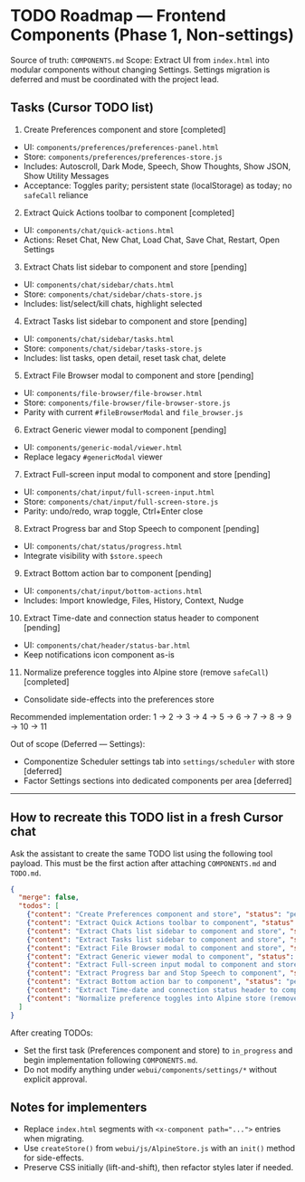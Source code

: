 # TODO Roadmap — Frontend Components (Phase 1, Non-settings)

Source of truth: `COMPONENTS.md`
Scope: Extract UI from `index.html` into modular components without changing Settings. Settings migration is deferred and must be coordinated with the project lead.

## Tasks (Cursor TODO list)

1) Create Preferences component and store [completed]
- UI: `components/preferences/preferences-panel.html`
- Store: `components/preferences/preferences-store.js`
- Includes: Autoscroll, Dark Mode, Speech, Show Thoughts, Show JSON, Show Utility Messages
- Acceptance: Toggles parity; persistent state (localStorage) as today; no `safeCall` reliance

2) Extract Quick Actions toolbar to component [completed]
- UI: `components/chat/quick-actions.html`
- Actions: Reset Chat, New Chat, Load Chat, Save Chat, Restart, Open Settings

3) Extract Chats list sidebar to component and store [pending]
- UI: `components/chat/sidebar/chats.html`
- Store: `components/chat/sidebar/chats-store.js`
- Includes: list/select/kill chats, highlight selected

4) Extract Tasks list sidebar to component and store [pending]
- UI: `components/chat/sidebar/tasks.html`
- Store: `components/chat/sidebar/tasks-store.js`
- Includes: list tasks, open detail, reset task chat, delete

5) Extract File Browser modal to component and store [pending]
- UI: `components/file-browser/file-browser.html`
- Store: `components/file-browser/file-browser-store.js`
- Parity with current `#fileBrowserModal` and `file_browser.js`

6) Extract Generic viewer modal to component [pending]
- UI: `components/generic-modal/viewer.html`
- Replace legacy `#genericModal` viewer

7) Extract Full-screen input modal to component and store [pending]
- UI: `components/chat/input/full-screen-input.html`
- Store: `components/chat/input/full-screen-store.js`
- Parity: undo/redo, wrap toggle, Ctrl+Enter close

8) Extract Progress bar and Stop Speech to component [pending]
- UI: `components/chat/status/progress.html`
- Integrate visibility with `$store.speech`

9) Extract Bottom action bar to component [pending]
- UI: `components/chat/input/bottom-actions.html`
- Includes: Import knowledge, Files, History, Context, Nudge

10) Extract Time-date and connection status header to component [pending]
- UI: `components/chat/header/status-bar.html`
- Keep notifications icon component as-is

11) Normalize preference toggles into Alpine store (remove `safeCall`) [completed]
- Consolidate side-effects into the preferences store

Recommended implementation order:
1 → 2 → 3 → 4 → 5 → 6 → 7 → 8 → 9 → 10 → 11

Out of scope (Deferred — Settings):
- Componentize Scheduler settings tab into `settings/scheduler` with store [deferred]
- Factor Settings sections into dedicated components per area [deferred]

---

## How to recreate this TODO list in a fresh Cursor chat

Ask the assistant to create the same TODO list using the following tool payload. This must be the first action after attaching `COMPONENTS.md` and `TODO.md`.

```json
{
  "merge": false,
  "todos": [
    {"content": "Create Preferences component and store", "status": "pending", "id": "todo-prefs-component"},
    {"content": "Extract Quick Actions toolbar to component", "status": "pending", "id": "todo-toolbar-quick"},
    {"content": "Extract Chats list sidebar to component and store", "status": "pending", "id": "todo-sidebar-chats"},
    {"content": "Extract Tasks list sidebar to component and store", "status": "pending", "id": "todo-sidebar-tasks"},
    {"content": "Extract File Browser modal to component and store", "status": "pending", "id": "todo-file-browser-modal"},
    {"content": "Extract Generic viewer modal to component", "status": "pending", "id": "todo-generic-modal"},
    {"content": "Extract Full-screen input modal to component and store", "status": "pending", "id": "todo-fullscreen-input-modal"},
    {"content": "Extract Progress bar and Stop Speech to component", "status": "pending", "id": "todo-progress-speech"},
    {"content": "Extract Bottom action bar to component", "status": "pending", "id": "todo-bottom-actions"},
    {"content": "Extract Time-date and connection status header to component", "status": "pending", "id": "todo-time-status-header"},
    {"content": "Normalize preference toggles into Alpine store (remove safeCall)", "status": "pending", "id": "todo-prefs-store-normalize"}
  ]
}
```

After creating TODOs:
- Set the first task (Preferences component and store) to `in_progress` and begin implementation following `COMPONENTS.md`.
- Do not modify anything under `webui/components/settings/*` without explicit approval.

## Notes for implementers
- Replace `index.html` segments with `<x-component path="...">` entries when migrating.
- Use `createStore()` from `webui/js/AlpineStore.js` with an `init()` method for side-effects.
- Preserve CSS initially (lift-and-shift), then refactor styles later if needed.
